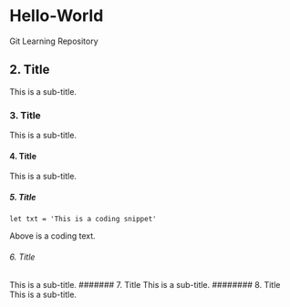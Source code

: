 # Hello-World
Git Learning Repository
## 2. Title
This is a sub-title.
### 3. Title
This is a sub-title.
#### 4. Title
This is a sub-title.
##### 5. Title
`
let txt = 'This is a coding snippet'
`

Above is a coding text.
###### 6. Title
This is a sub-title.
####### 7. Title
This is a sub-title.
######## 8. Title
This is a sub-title.

